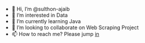 - 👋 Hi, I’m @sulthon-ajaib
- 👀 I’m interested in Data
- 🌱 I’m currently learning Java
- 💞️ I’m looking to collaborate on Web Scraping Project
- 📫 How to reach me? Please jump [in](https://linkedin.com/in/sulthonzh)

<!---
sulthon-ajaib/sulthon-ajaib is a ✨ special ✨ repository because its `README.md` (this file) appears on your GitHub profile.
You can click the Preview link to take a look at your changes.
--->
